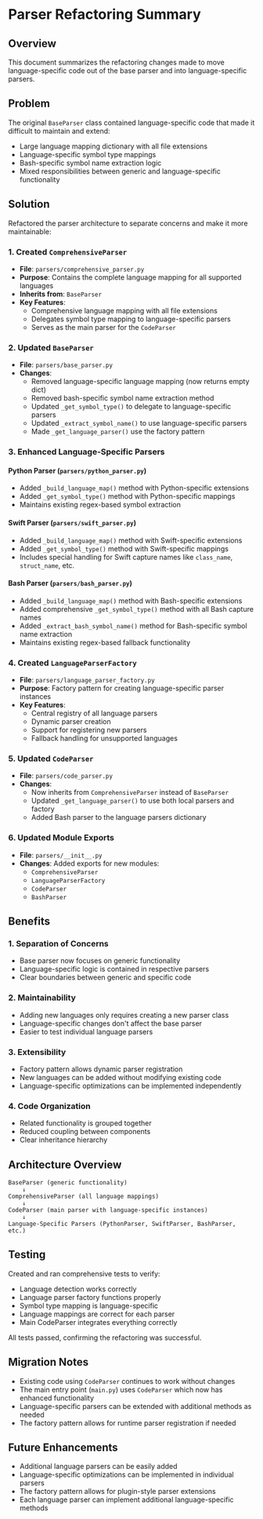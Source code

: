 # Parser Refactoring Summary

## Overview
This document summarizes the refactoring changes made to move language-specific code out of the base parser and into language-specific parsers.

## Problem
The original `BaseParser` class contained language-specific code that made it difficult to maintain and extend:
- Large language mapping dictionary with all file extensions
- Language-specific symbol type mappings
- Bash-specific symbol name extraction logic
- Mixed responsibilities between generic and language-specific functionality

## Solution
Refactored the parser architecture to separate concerns and make it more maintainable:

### 1. Created `ComprehensiveParser`
- **File**: `parsers/comprehensive_parser.py`
- **Purpose**: Contains the complete language mapping for all supported languages
- **Inherits from**: `BaseParser`
- **Key Features**:
  - Comprehensive language mapping with all file extensions
  - Delegates symbol type mapping to language-specific parsers
  - Serves as the main parser for the `CodeParser`

### 2. Updated `BaseParser`
- **File**: `parsers/base_parser.py`
- **Changes**:
  - Removed language-specific language mapping (now returns empty dict)
  - Removed bash-specific symbol name extraction method
  - Updated `_get_symbol_type()` to delegate to language-specific parsers
  - Updated `_extract_symbol_name()` to use language-specific parsers
  - Made `_get_language_parser()` use the factory pattern

### 3. Enhanced Language-Specific Parsers

#### Python Parser (`parsers/python_parser.py`)
- Added `_build_language_map()` method with Python-specific extensions
- Added `_get_symbol_type()` method with Python-specific mappings
- Maintains existing regex-based symbol extraction

#### Swift Parser (`parsers/swift_parser.py`)
- Added `_build_language_map()` method with Swift-specific extensions
- Added `_get_symbol_type()` method with Swift-specific mappings
- Includes special handling for Swift capture names like `class_name`, `struct_name`, etc.

#### Bash Parser (`parsers/bash_parser.py`)
- Added `_build_language_map()` method with Bash-specific extensions
- Added comprehensive `_get_symbol_type()` method with all Bash capture names
- Added `_extract_bash_symbol_name()` method for Bash-specific symbol name extraction
- Maintains existing regex-based fallback functionality

### 4. Created `LanguageParserFactory`
- **File**: `parsers/language_parser_factory.py`
- **Purpose**: Factory pattern for creating language-specific parser instances
- **Key Features**:
  - Central registry of all language parsers
  - Dynamic parser creation
  - Support for registering new parsers
  - Fallback handling for unsupported languages

### 5. Updated `CodeParser`
- **File**: `parsers/code_parser.py`
- **Changes**:
  - Now inherits from `ComprehensiveParser` instead of `BaseParser`
  - Updated `_get_language_parser()` to use both local parsers and factory
  - Added Bash parser to the language parsers dictionary

### 6. Updated Module Exports
- **File**: `parsers/__init__.py`
- **Changes**: Added exports for new modules:
  - `ComprehensiveParser`
  - `LanguageParserFactory`
  - `CodeParser`
  - `BashParser`

## Benefits

### 1. **Separation of Concerns**
- Base parser now focuses on generic functionality
- Language-specific logic is contained in respective parsers
- Clear boundaries between generic and specific code

### 2. **Maintainability**
- Adding new languages only requires creating a new parser class
- Language-specific changes don't affect the base parser
- Easier to test individual language parsers

### 3. **Extensibility**
- Factory pattern allows dynamic parser registration
- New languages can be added without modifying existing code
- Language-specific optimizations can be implemented independently

### 4. **Code Organization**
- Related functionality is grouped together
- Reduced coupling between components
- Clear inheritance hierarchy

## Architecture Overview

```
BaseParser (generic functionality)
    ↓
ComprehensiveParser (all language mappings)
    ↓
CodeParser (main parser with language-specific instances)
    ↓
Language-Specific Parsers (PythonParser, SwiftParser, BashParser, etc.)
```

## Testing
Created and ran comprehensive tests to verify:
- Language detection works correctly
- Language parser factory functions properly
- Symbol type mapping is language-specific
- Language mappings are correct for each parser
- Main CodeParser integrates everything correctly

All tests passed, confirming the refactoring was successful.

## Migration Notes
- Existing code using `CodeParser` continues to work without changes
- The main entry point (`main.py`) uses `CodeParser` which now has enhanced functionality
- Language-specific parsers can be extended with additional methods as needed
- The factory pattern allows for runtime parser registration if needed

## Future Enhancements
- Additional language parsers can be easily added
- Language-specific optimizations can be implemented in individual parsers
- The factory pattern allows for plugin-style parser extensions
- Each language parser can implement additional language-specific methods 
